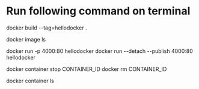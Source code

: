 
# Run following command on terminal

docker build --tag=hellodocker .

docker image ls

docker run -p 4000:80 hellodocker
docker run --detach --publish 4000:80 hellodocker


docker container stop CONTAINER_ID
docker rm CONTAINER_ID

docker container ls